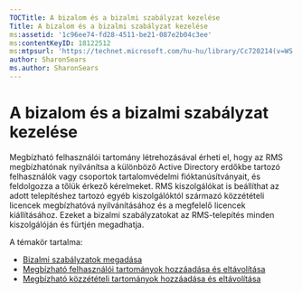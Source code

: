 ```yaml
---
TOCTitle: A bizalom és a bizalmi szabályzat kezelése
Title: A bizalom és a bizalmi szabályzat kezelése
ms:assetid: '1c96ee74-fd28-4511-be21-087e2b04c3ee'
ms:contentKeyID: 18122512
ms:mtpsurl: 'https://technet.microsoft.com/hu-hu/library/Cc720214(v=WS.10)'
author: SharonSears
ms.author: SharonSears
---
```


A bizalom és a bizalmi szabályzat kezelése
==========================================

Megbízható felhasználói tartomány létrehozásával érheti el, hogy az RMS megbízhatónak nyilvánítsa a különböző Active Directory erdőkbe tartozó felhasználók vagy csoportok tartalomvédelmi fióktanúsítványait, és feldolgozza a tőlük érkező kérelmeket. RMS kiszolgálókat is beállíthat az adott telepítéshez tartozó egyéb kiszolgálóktól származó közzétételi licencek megbízhatóvá nyilvánításához és a megfelelő licencek kiállításához. Ezeket a bizalmi szabályzatokat az RMS-telepítés minden kiszolgálóján és fürtjén megadhatja.

A témakör tartalma:

-   [Bizalmi szabályzatok megadása](https://technet.microsoft.com/e8d78300-4b26-4f15-9e4f-5ae9eb827ef9)
-   [Megbízható felhasználói tartományok hozzáadása és eltávolítása](https://technet.microsoft.com/7c440b15-01c4-49f1-b43c-00f67f3388c1)
-   [Megbízható közzétételi tartományok hozzáadása és eltávolítása](https://technet.microsoft.com/d87b502d-5497-4ccd-badf-f6807d587cee)
